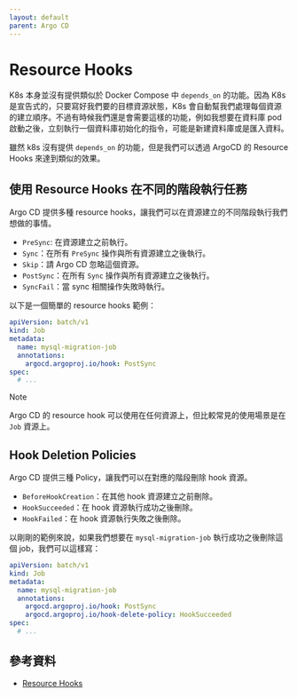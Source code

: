 ```yaml
---
layout: default
parent: Argo CD
---
```


# Resource Hooks

K8s 本身並沒有提供類似於 Docker Compose 中 `depends_on` 的功能。因為 K8s 是宣告式的，只要寫好我們要的目標資源狀態，K8s 會自動幫我們處理每個資源的建立順序。不過有時候我們還是會需要這樣的功能，例如我想要在資料庫 pod 啟動之後，立刻執行一個資料庫初始化的指令，可能是新建資料庫或是匯入資料。

雖然 k8s 沒有提供 `depends_on` 的功能，但是我們可以透過 ArgoCD 的 Resource Hooks 來達到類似的效果。

## 使用 Resource Hooks 在不同的階段執行任務

Argo CD 提供多種 resource hooks，讓我們可以在資源建立的不同階段執行我們想做的事情。

- `PreSync`: 在資源建立之前執行。
- `Sync`：在所有 `PreSync` 操作與所有資源建立之後執行。
- `Skip`：請 Argo CD 忽略這個資源。
- `PostSync`：在所有 `Sync` 操作與所有資源建立之後執行。
- `SyncFail`：當 sync 相關操作失敗時執行。

以下是一個簡單的 resource hooks 範例：

```yaml
apiVersion: batch/v1
kind: Job
metadata:
  name: mysql-migration-job
  annotations:
    argocd.argoproj.io/hook: PostSync
spec:
  # ...
```

> [!NOTE]
>
> Argo CD 的 resource hook 可以使用在任何資源上，但比較常見的使用場景是在 `Job` 資源上。

## Hook Deletion Policies

Argo CD 提供三種 Policy，讓我們可以在對應的階段刪除 hook 資源。

- `BeforeHookCreation`：在其他 hook 資源建立之前刪除。
- `HookSucceeded`：在 hook 資源執行成功之後刪除。
- `HookFailed`：在 hook 資源執行失敗之後刪除。

以剛剛的範例來說，如果我們想要在 `mysql-migration-job` 執行成功之後刪除這個 job，我們可以這樣寫：

```yaml
apiVersion: batch/v1
kind: Job
metadata:
  name: mysql-migration-job
  annotations:
    argocd.argoproj.io/hook: PostSync
    argocd.argoproj.io/hook-delete-policy: HookSucceeded
spec:
  # ...
```

## 參考資料

- [Resource Hooks](https://argo-cd.readthedocs.io/en/stable/user-guide/resource_hooks/)
